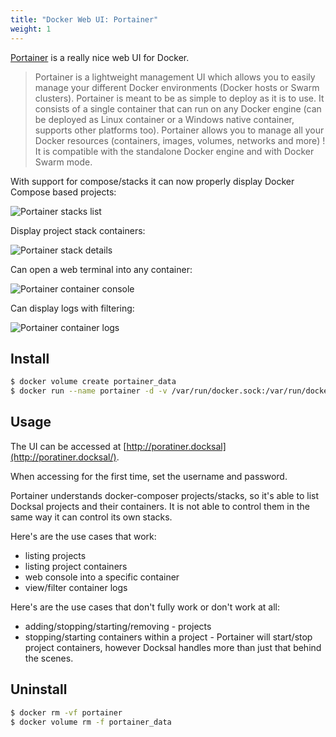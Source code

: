 ```yaml
---
title: "Docker Web UI: Portainer"
weight: 1
---
```


[Portainer](https://github.com/portainer/portainer) is a really nice web UI for Docker.

>Portainer is a lightweight management UI which allows you to easily manage your different Docker environments 
(Docker hosts or Swarm clusters). Portainer is meant to be as simple to deploy as it is to use. It consists of 
a single container that can run on any Docker engine (can be deployed as Linux container or a Windows native container, 
supports other platforms too). Portainer allows you to manage all your Docker resources (containers, images, volumes, 
networks and more) ! It is compatible with the standalone Docker engine and with Docker Swarm mode.

With support for compose/stacks it can now properly display Docker Compose based projects:

![Portainer stacks list](/images/portainer-stacks-list.png)

Display project stack containers:

![Portainer stack details](/images/portainer-stack-details.png)

Can open a web terminal into any container:

![Portainer container console](/images/portainer-container-console.png)

Can display logs with filtering:

![Portainer container logs](/images/portainer-container-logs.png)

## Install

```bash
$ docker volume create portainer_data
$ docker run --name portainer -d -v /var/run/docker.sock:/var/run/docker.sock -v portainer_data:/data --label='io.docksal.virtual-host=portainer.*' --label=io.docksal.virtual-port=9000 portainer/portainer -H unix:///var/run/docker.sock
```

## Usage

The UI can be accessed at [http://poratiner.docksal](http://poratiner.docksal/).

When accessing for the first time, set the username and password.

Portainer understands docker-composer projects/stacks, so it's able to list Docksal projects and their containers. 
It is not able to control them in the same way it can control its own stacks.

Here's are the use cases that work:

* listing projects
* listing project containers
* web console into a specific container
* view/filter container logs

Here's are the use cases that don't fully work or don't work at all:

* adding/stopping/starting/removing - projects
* stopping/starting containers within a project - Portainer will start/stop project containers, however Docksal handles more than just that behind the scenes.


## Uninstall

```bash
$ docker rm -vf portainer
$ docker volume rm -f portainer_data
```




